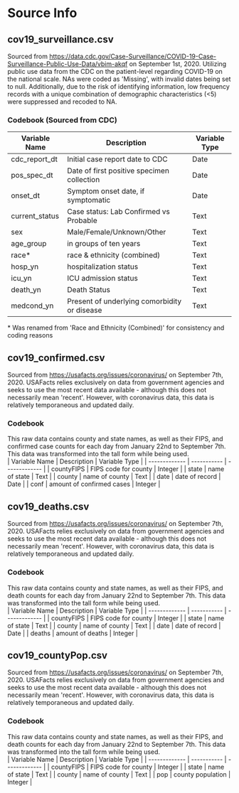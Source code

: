 # Source Info

## cov19_surveillance.csv 
Sourced from https://data.cdc.gov/Case-Surveillance/COVID-19-Case-Surveillance-Public-Use-Data/vbim-akqf on September 1st, 2020. Utilizing public use data from the CDC on the patient-level regarding COVID-19 on the national scale. NAs were coded as 'Missing', with invalid dates being set to null. Additionally, due to the risk of identifying information, low frequency records with a unique combination of demographic characteristics (<5) were suppressed and recoded to NA.

### Codebook (Sourced from CDC)
| Variable Name | Description | Variable Type |
| ------------- | ----------- | ------------- |
| cdc_report_dt | Initial case report date to CDC | Date |
| pos_spec_dt | Date of first positive specimen collection | Date |
| onset_dt | Symptom onset date, if symptomatic | Date |
| current_status | Case status: Lab Confirmed vs Probable | Text |
| sex | Male/Female/Unknown/Other | Text |
| age_group | in groups of ten years | Text |
| race\* | race & ethnicity (combined) | Text |
| hosp_yn | hospitalization status | Text |
| icu_yn | ICU admission status | Text |
| death_yn | Death Status | Text |
| medcond_yn | Present of underlying comorbidity or disease | Text |

\* Was renamed from 'Race and Ethnicity (Combined)' for consistency and coding reasons

## cov19_confirmed.csv
Sourced from https://usafacts.org/issues/coronavirus/ on September 7th, 2020. USAFacts relies exclusively on data from government agencies and seeks to use the most recent data available - although this does not necessarily mean 'recent'. However, with coronavirus data, this data is relatively temporaneous and updated daily.

### Codebook
This raw data contains county and state names, as well as their FIPS, and confirmed case counts for each day from January 22nd to September 7th. This data was transformed into the tall form while being used.  
| Variable Name | Description | Variable Type |
| ------------- | ----------- | ------------- |
| countyFIPS | FIPS code for county | Integer |
| state | name of state | Text |
| county | name of county | Text |
| date | date of record | Date |
| conf | amount of confirmed cases | Integer |

## cov19_deaths.csv
Sourced from https://usafacts.org/issues/coronavirus/ on September 7th, 2020. USAFacts relies exclusively on data from government agencies and seeks to use the most recent data available - although this does not necessarily mean 'recent'. However, with coronavirus data, this data is relatively temporaneous and updated daily.

### Codebook
This raw data contains county and state names, as well as their FIPS, and death counts for each day from January 22nd to September 7th. This data was transformed into the tall form while being used.  
| Variable Name | Description | Variable Type |
| ------------- | ----------- | ------------- |
| countyFIPS | FIPS code for county | Integer |
| state | name of state | Text |
| county | name of county | Text |
| date | date of record | Date |
| deaths | amount of deaths | Integer |

## cov19_countyPop.csv
Sourced from https://usafacts.org/issues/coronavirus/ on September 7th, 2020. USAFacts relies exclusively on data from government agencies and seeks to use the most recent data available - although this does not necessarily mean 'recent'. However, with coronavirus data, this data is relatively temporaneous and updated daily.

### Codebook
This raw data contains county and state names, as well as their FIPS, and death counts for each day from January 22nd to September 7th. This data was transformed into the tall form while being used.  
| Variable Name | Description | Variable Type |
| ------------- | ----------- | ------------- |
| countyFIPS | FIPS code for county | Integer |
| state | name of state | Text |
| county | name of county | Text |
| pop | county population | Integer |
